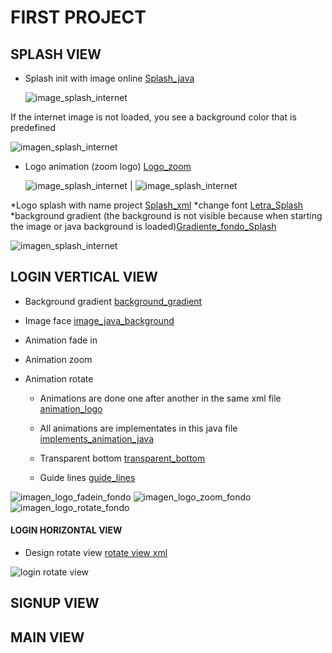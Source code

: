 # FIRST PROJECT

## SPLASH VIEW
 * Splash init with image online [Splash_java](https://github.com/AlmuFerCar/First/blob/master/app/src/main/java/com/afernandezcar/first/Splash.java)


   ![image_splash_internet](img/splash_con_carga_imagen.png)


If the internet image is not loaded, you see a background color that is predefined


   ![imagen_splash_internet](img/splash_sin_carga_imagen.png)


 * Logo animation (zoom logo) [Logo_zoom](https://github.com/AlmuFerCar/First/blob/master/app/src/main/res/anim/scale.xml)


   ![image_splash_internet](img/logo_splash_normal.png) | ![image_splash_internet](img/logo_splash_zoom.png)

 *Logo splash with name project  [Splash_xml](https://github.com/AlmuFerCar/First/blob/master/app/src/main/res/layout/activity_splash.xml)
    *change font [Letra_Splash](https://github.com/AlmuFerCar/First/blob/master/app/src/main/res/font/barriecito.xml)
    *background gradient (the background is not visible because when starting the image or java background is loaded)[Gradiente_fondo_Splash](https://github.com/AlmuFerCar/First/blob/master/app/src/main/res/drawable/gradient.xml)
   

   ![imagen_splash_internet](img/vista_splash_sin_java.png)


## LOGIN VERTICAL VIEW 
 * Background gradient [background_gradient](https://github.com/AlmuFerCar/First/blob/master/app/src/main/res/drawable/gradient.xml)


 * Image face [image_java_background](https://github.com/AlmuFerCar/First/blob/master/app/src/main/java/com/afernandezcar/first/LoginActivity.java)


 * Animation fade in


 * Animation zoom


 * Animation rotate 


   * Animations are done one after another in the same xml file [animation_logo](https://github.com/AlmuFerCar/First/blob/master/app/src/main/res/anim/fadein.xml)


   * All animations are implementates in this java file [implements_animation_java](https://github.com/AlmuFerCar/First/blob/master/app/src/main/java/com/afernandezcar/first/LoginActivity.java)


   * Transparent bottom [transparent_bottom](https://github.com/AlmuFerCar/First/blob/master/app/src/main/res/layout/activity_login.xml)


   * Guide lines [guide_lines](https://github.com/AlmuFerCar/First/blob/master/app/src/main/res/layout/activity_login.xml)


![imagen_logo_fadein_fondo](img/login_1.png)  ![imagen_logo_zoom_fondo](img/login_2.png)  ![imagen_logo_rotate_fondo](img/login_3.png)

  #### LOGIN HORIZONTAL VIEW


* Design rotate view [rotate view xml](https://github.com/AlmuFerCar/First/blob/master/app/src/main/res/layout-land/activity_login.xml)


![login rotate view](img/land_view.png)
## SIGNUP VIEW

## MAIN VIEW






